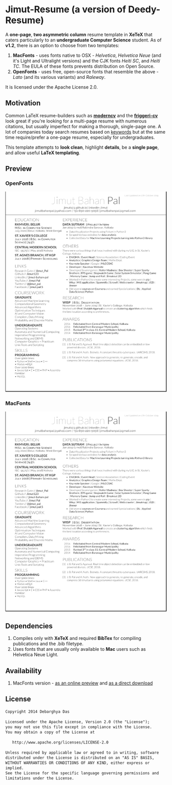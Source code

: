 Jimut-Resume (a version of Deedy-Resume)
=========================

A **one-page**, **two asymmetric column** resume template in **XeTeX** that caters particularly to an **undergraduate Computer Science** student.
As of **v1.2**, there is an option to choose from two templates:

1. **MacFonts** - uses fonts native to OSX - *Helvetica*, *Helvetica Neue* (and it's Light and Ultralight versions) and the CJK fonts *Heiti SC*, and *Heiti TC*. The EULA of these fonts prevents distribution on Open Source.
2. **OpenFonts** - uses free, open-source fonts that resemble the above - *Lato* (and its various variants) and *Raleway*.

It is licensed under the Apache License 2.0.

## Motivation

Common LaTeX resume-builders such as [**moderncv**](http://www.latextemplates.com/template/moderncv-cv-and-cover-letter)  and the [**friggeri-cv**](https://github.com/afriggeri/cv) look great if you're looking for a multi-page resume with numerous citations, but usually imperfect for making a thorough, single-page one. A lot of companies today search resumes based on [keywords](http://www.businessinsider.com/most-big-companies-have-a-tracking-system-that-scans-your-resume-for-keywords-2012-1) but at the same time require/prefer a one-page resume, especially for undergraduates. 

This template attempts to **look clean**, highlight **details**, be a **single page**, and allow useful **LaTeX templating**.

## Preview

### OpenFonts
![alt tag](sample-image.png)

### MacFonts
![alt tag](sample-image.png)

## Dependencies

1. Compiles only with **XeTeX** and required **BibTex** for compiling publications and the .bib filetype.
2. Uses fonts that are usually only available to **Mac** users such as Helvetica Neue Light.

## Availability

1. MacFonts version - [as an online preview](jimut_resume.pdf) and [as a direct download](https://github.com/Jimut123/Jimut-Resume/raw/master/jimut_resume.pdf)

## License
    Copyright 2014 Debarghya Das

    Licensed under the Apache License, Version 2.0 (the "License");
    you may not use this file except in compliance with the License.
    You may obtain a copy of the License at

       http://www.apache.org/licenses/LICENSE-2.0

    Unless required by applicable law or agreed to in writing, software
    distributed under the License is distributed on an "AS IS" BASIS,
    WITHOUT WARRANTIES OR CONDITIONS OF ANY KIND, either express or implied.
    See the License for the specific language governing permissions and
    limitations under the License.
